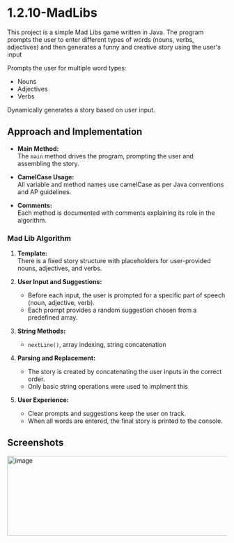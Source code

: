 # 1.2.10-MadLibs
This project is a simple Mad Libs game written in Java. The program prompts the user to enter different types of words (nouns, verbs, adjectives) and then generates a funny and creative story using the user's input

Prompts the user for multiple word types:
- Nouns
- Adjectives
- Verbs

Dynamically generates a story based on user input.

## Approach and Implementation
- **Main Method:**  
  The `main` method drives the program, prompting the user and assembling the story.

- **CamelCase Usage:**  
  All variable and method names use camelCase as per Java conventions and AP guidelines.

- **Comments:**  
  Each method is documented with comments explaining its role in the algorithm.

### Mad Lib Algorithm

1. **Template:**  
   There is a fixed story structure with placeholders for user-provided nouns, adjectives, and verbs.

2. **User Input and Suggestions:**  
   - Before each input, the user is prompted for a specific part of speech (noun, adjective, verb).
   - Each prompt provides a random suggestion chosen from a predefined array.

3. **String Methods:**  
   - `nextLine()`, array indexing, string concatenation

4. **Parsing and Replacement:**  
   - The story is created by concatenating the user inputs in the correct order.
   - Only basic string operations were used to implment this

5. **User Experience:**  
   - Clear prompts and suggestions keep the user on track.
   - When all words are entered, the final story is printed to the console.
     
## Screenshots
<img width="1274" height="183" alt="image" src="https://github.com/user-attachments/assets/5dd4c1c1-517f-4329-ab07-5a10aae87dd0" />

  
